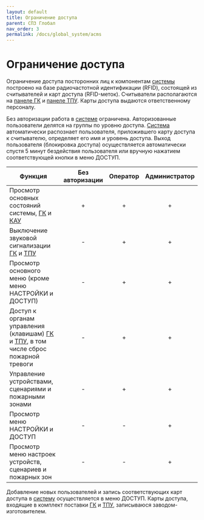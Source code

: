 ```yaml
---
layout: default
title: Ограничение доступа
parent: СПЗ Глобал
nav_order: 3
permalink: /docs/global_system/acms
---
```


# Ограничение доступа
Ограничение доступа посторонних лиц к компонентам [системы] построено на базе радиочастотной идентификации (RFID), состоящей из считывателей и карт доступа (RFID-меток). Считыватели располагаются на [панеле ГК] и [панеле ТПУ]. Карты доступа выдаются ответственному персоналу.

Без авторизации работа в [системе] ограничена. Авторизованные пользователи делятся на группы по уровню доступа. [Система] автоматически распознает пользователя, приложившего карту доступа к считывателю, определяет его имя и уровень доступа. Выход пользователя (блокировка доступа) осуществляется автоматически спустя 5 минут бездействия пользователя или вручную нажатием соответствующей кнопки в меню ДОСТУП.

<table> 
  <thead> 
    <tr> 
      <th style="text-align: center">Функция</th>
      <th style="text-align: center">Без авторизации</th>
      <th style="text-align: center">Оператор</th>
      <th style="text-align: center">Администратор</th>
    </tr>
  </thead> 
  <tbody>
    <tr>
      <td style="text-align: left">Просмотр основных состояний системы, <a href="/gk_manual/gk/gk_conditions#состояния-гк">ГК</a> и <a href="/gk_manual/kau/kau_conditions#состояния-кау">КАУ</a></td>
      <td style="text-align: center">+</td>
      <td style="text-align: center">+</td>
      <td style="text-align: center">+</td>
    </tr>
    <tr>
      <td style="text-align: left">Выключение звуковой сигнализации <a href="/gk_manual/docs/gk#гк">ГК</a> и <a href="/gk_manual/docs/tpu#тпу">ТПУ</a></td>
      <td style="text-align: center">-</td>
      <td style="text-align: center">+</td>
      <td style="text-align: center">+</td>
    </tr>
    <tr>
      <td style="text-align: left">Просмотр основного меню (кроме меню НАСТРОЙКИ и ДОСТУП)</td>
      <td style="text-align: center">-</td>
      <td style="text-align: center">+</td>
      <td style="text-align: center">+</td>
    </tr>
    <tr>
      <td style="text-align: left">Доступ к органам управления (клавишам) <a href="/gk_manual/docs/gk#гк">ГК</a> и <a href="/gk_manual/docs/tpu#тпу">ТПУ</a>, в том числе сброс пожарной тревоги</td>
      <td style="text-align: center">-</td>
      <td style="text-align: center">+</td>
      <td style="text-align: center">+</td>
    </tr>
    <tr>
      <td style="text-align: left">Управление устройствами, сценариями и пожарными зонами</td>
      <td style="text-align: center">-</td>
      <td style="text-align: center">+</td>
      <td style="text-align: center">+</td>
    </tr>
    <tr>
      <td style="text-align: left">Просмотр меню НАСТРОЙКИ и ДОСТУП</td>
      <td style="text-align: center">-</td>
      <td style="text-align: center">-</td>
      <td style="text-align: center">+</td>
    </tr>
    <tr>
      <td style="text-align: left">Просмотр меню настроек устройств, сценариев и пожарных зон</td>
      <td style="text-align: center">-</td>
      <td style="text-align: center">-</td>
      <td style="text-align: center">+</td>
    </tr>
   </tbody>
</table>

Добавление новых пользователей и запись соответствующих карт доступа в [систему] осуществляется в меню ДОСТУП. Карты доступа, входящие в комплект поставки [ГК] и [ТПУ], записываюся заводом-изготовителем.

[системы]: /gk_manual/docs/global_system#спз-глобал
[систему]: /gk_manual/docs/global_system#спз-глобал
[системе]: /gk_manual/docs/global_system#спз-глобал
[система]: /gk_manual/docs/global_system#спз-глобал
[панеле ГК]: /gk_manual/docs/gk/gk_control_panel#панель-управления-и-индикации-гк
[панеле ТПУ]: /gk_manual/docs/tpu/tpu_control_panel#панель-управления-и-индикации-тпу
[ГК]: /gk_manual/docs/gk#гк
[ТПУ]: /gk_manual/docs/tpu#тпу
